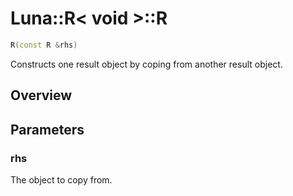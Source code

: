 # Luna::R< void >::R

```c++
R(const R &rhs)
```

Constructs one result object by coping from another result object. 

## Overview


## Parameters
### rhs
The object to copy from. 

